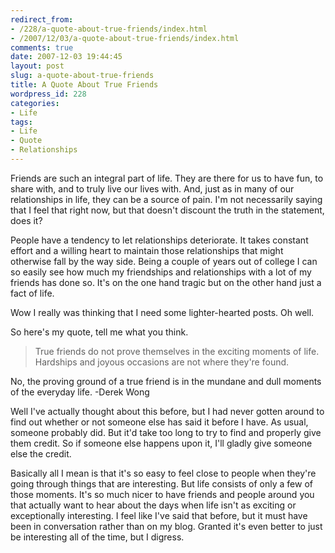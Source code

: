 ```yaml
---
redirect_from:
- /228/a-quote-about-true-friends/index.html
- /2007/12/03/a-quote-about-true-friends/index.html
comments: true
date: 2007-12-03 19:44:45
layout: post
slug: a-quote-about-true-friends
title: A Quote About True Friends
wordpress_id: 228
categories:
- Life
tags:
- Life
- Quote
- Relationships
---
```


Friends are such an integral part of life.  They are there for us to have fun, to share with, and to truly live our lives with.  And, just as in many of our relationships in life, they can be a source of pain.  I'm not necessarily saying that I feel that right now, but that doesn't discount the truth in the statement, does it?

People have a tendency to let relationships deteriorate.  It takes constant effort and a willing heart to maintain those relationships that might otherwise fall by the way side.  Being a couple of years out of college I can so easily see how much my friendships and relationships with a lot of my friends has done so.  It's on the one hand tragic but on the other hand just a fact of life.

Wow I really was thinking that I need some lighter-hearted posts.  Oh well.

So here's my quote, tell me what you think.



> True friends do not prove themselves in the exciting moments of life.  Hardships and joyous occasions are not where they're found.

No, the proving ground of a true friend is in the mundane and dull moments of the everyday life.
-Derek Wong



Well I've actually thought about this before, but I had never gotten around to find out whether or not someone else has said it before I have.  As usual, someone probably did.  But it'd take too long to try to find and properly give them credit.  So if someone else happens upon it, I'll gladly give someone else the credit.

Basically all I mean is that it's so easy to feel close to people when they're going through things that are interesting.  But life consists of only a few of those moments.  It's so much nicer to have friends and people around you that actually want to hear about the days when life isn't as exciting or exceptionally interesting.  I feel like I've said that before, but it must have been in conversation rather than on my blog.  Granted it's even better to just be interesting all of the time, but I digress.
